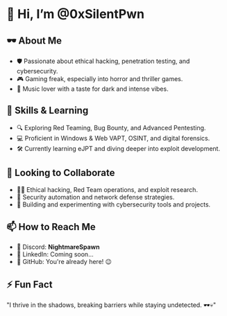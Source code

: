 # 👋 Hi, I’m @0xSilentPwn

## 🕶️ About Me
- 🛡️ Passionate about ethical hacking, penetration testing, and cybersecurity.
- 🎮 Gaming freak, especially into horror and thriller games.
- 🎵 Music lover with a taste for dark and intense vibes.

## 🚀 Skills & Learning
- 🔍 Exploring Red Teaming, Bug Bounty, and Advanced Pentesting.
- 💻 Proficient in Windows & Web VAPT, OSINT, and digital forensics.
- 🛠️ Currently learning eJPT and diving deeper into exploit development.

## 🤝 Looking to Collaborate
- 🏴‍☠️ Ethical hacking, Red Team operations, and exploit research.
- 🔬 Security automation and network defense strategies.
- 👾 Building and experimenting with cybersecurity tools and projects.

## 📫 How to Reach Me
- 💬 Discord: **NightmareSpawn**
- 🔗 LinkedIn: Coming soon...
- 📜 GitHub: You're already here! 😉

## ⚡ Fun Fact
"I thrive in the shadows, breaking barriers while staying undetected. 🕶️💀"
